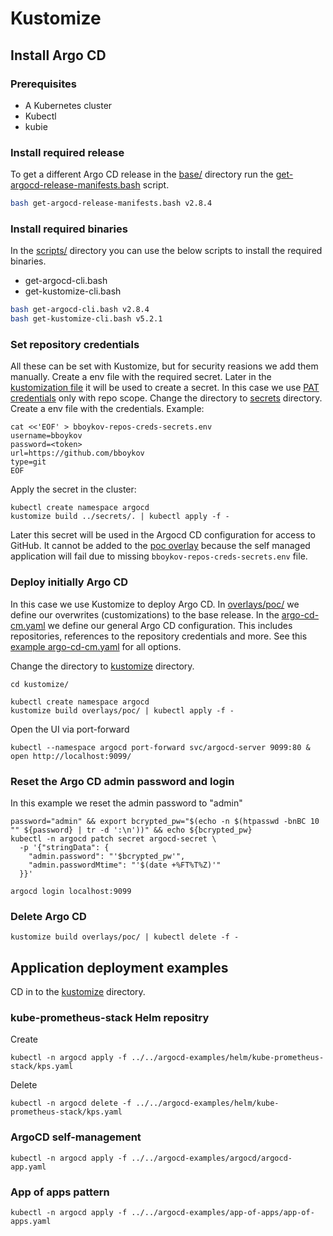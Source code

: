 # Kustomize

## Install Argo CD

### Prerequisites

- A Kubernetes cluster
- Kubectl
- kubie

### Install required release

To get a different Argo CD release in the [base/](./base) directory run the
[get-argocd-release-manifests.bash](../scripts/get-argocd-release-manifests.bash)
script.

```bash
bash get-argocd-release-manifests.bash v2.8.4
```

### Install required binaries

In the [scripts/](../scripts/) directory you can use the below scripts to
install the required binaries.

- get-argocd-cli.bash
- get-kustomize-cli.bash

```bash
bash get-argocd-cli.bash v2.8.4
bash get-kustomize-cli.bash v5.2.1
```

### Set repository credentials

All these can be set with Kustomize, but for security reasions we add them
manually. Create a env file with the required secret. Later in the
[kustomization file](overlays/poc/kustomization.yaml) it will be used to
create a secret. In this case we use
[PAT credentials][creating-a-personal-access-token] only with repo scope.
Change the directory to [secrets](./secrets/) directory. Create a env file with
the credentials. Example:

```shell
cat <<'EOF' > bboykov-repos-creds-secrets.env
username=bboykov
password=<token>
url=https://github.com/bboykov
type=git
EOF
```

Apply the secret in the cluster:

```shell
kubectl create namespace argocd
kustomize build ../secrets/. | kubectl apply -f -
```

Later this secret will be used in the Argocd CD configuration for access to
GitHub. It cannot be added to the [poc overlay](./overlays/poc/) because the
self managed application will fail due to missing
`bboykov-repos-creds-secrets.env` file.

[creating-a-personal-access-token]: https://docs.github.com/en/github/authenticating-to-github/creating-a-personal-access-token

### Deploy initially Argo CD

In this case we use Kustomize to deploy Argo CD. In
[overlays/poc/](./overlays/poc/) we define our overwrites (customizations) to
the base release. In the [argo-cd-cm.yaml](overlays/poc/argo-cd-cm.yaml) we
define our general Argo CD configuration. This includes repositories,
references to the repository credentials and more. See this
[example argo-cd-cm.yaml](https://argoproj.github.io/argo-cd/operator-manual/argocd-cm.yaml)
for all options.

Change the directory to [kustomize](./) directory.

```shell
cd kustomize/
```

```shell
kubectl create namespace argocd
kustomize build overlays/poc/ | kubectl apply -f -
```

Open the UI via port-forward

```shell
kubectl --namespace argocd port-forward svc/argocd-server 9099:80 &
open http://localhost:9099/
```

### Reset the Argo CD admin password and login

In this example we reset the admin password to "admin"

```shell
password="admin" && export bcrypted_pw="$(echo -n $(htpasswd -bnBC 10 "" ${password} | tr -d ':\n'))" && echo ${bcrypted_pw}
kubectl -n argocd patch secret argocd-secret \
  -p '{"stringData": {
    "admin.password": "'$bcrypted_pw'",
    "admin.passwordMtime": "'$(date +%FT%T%Z)'"
  }}'

argocd login localhost:9099
```

### Delete Argo CD

```shell
kustomize build overlays/poc/ | kubectl delete -f -
```

## Application deployment examples

CD in to the [kustomize](../kustomize/) directory.

### kube-prometheus-stack Helm repositry

Create

```shell
kubectl -n argocd apply -f ../../argocd-examples/helm/kube-prometheus-stack/kps.yaml
```

Delete

```shell
kubectl -n argocd delete -f ../../argocd-examples/helm/kube-prometheus-stack/kps.yaml
```

### ArgoCD self-management

```shell
kubectl -n argocd apply -f ../../argocd-examples/argocd/argocd-app.yaml
```

### App of apps pattern

```shell
kubectl -n argocd apply -f ../../argocd-examples/app-of-apps/app-of-apps.yaml
```
